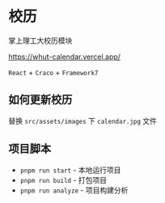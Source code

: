 # 校历

掌上理工大校历模块

https://whut-calendar.vercel.app/

`React` + `Craco` + `Framework7`

## 如何更新校历

替换 `src/assets/images` 下 `calendar.jpg` 文件

## 项目脚本

* `pnpm run start` - 本地运行项目
* `pnpm run build` - 打包项目
* `pnpm run analyze` - 项目构建分析
